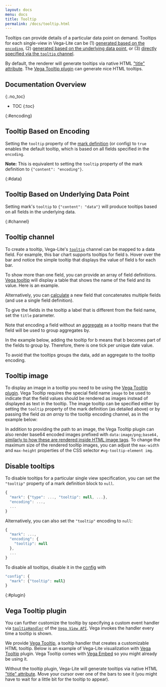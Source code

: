 ```yaml
---
layout: docs
menu: docs
title: Tooltip
permalink: /docs/tooltip.html
---
```


Tooltips can provide details of a particular data point on demand. Tooltips for each single-view in Vega-Lite can be (1) [generated based on the `encoding`](#encoding), (2) [generated based on the underlying data point](#data), or (3) [directly specified via the `tooltip` channel](#channel).

By default, the renderer will generate tooltips via native HTML ["title" attribute](https://developer.mozilla.org/en-US/docs/Web/API/HTMLElement/title). The [Vega Tooltip plugin](#plugin) can generate nice HTML tooltips.

<!--prettier-ignore-start-->
## Documentation Overview
{:.no_toc}

- TOC
{:toc}

<!--prettier-ignore-end-->

{:#encoding}

## Tooltip Based on Encoding

Setting the `tooltip` property of the [mark definition]({{site.baseurl}}/docs/mark.html#mark-def) (or config) to `true` enables the default tooltip, which is based on all fields specified in the `encoding`.

<div class="vl-example" data-name="point_2d_tooltip"></div>

**Note:** This is equivalent to setting the `tooltip` property of the mark definition to `{"content": "encoding"}`.

{:#data}

## Tooltip Based on Underlying Data Point

Setting mark's `tooltip` to `{"content": "data"}` will produce tooltips based on all fields in the underlying data.

<div class="vl-example" data-name="point_2d_tooltip_data"></div>

{:#channel}

## Tooltip channel

To create a tooltip, Vega-Lite's [`tooltip`](encoding.html#mark-properties-channels) channel can be mapped to a data field. For example, this bar chart supports tooltips for field `b`. Hover over the bar and notice the simple tooltip that displays the value of field `b` for each bar.

<div class="vl-example" data-name="bar_tooltip"></div>

To show more than one field, you can provide an array of field definitions. [Vega tooltip](https://github.com/vega/vega-tooltip/) will display a table that shows the name of the field and its value. Here is an example.

<div class="vl-example" data-name="bar_tooltip_multi"></div>

Alternatively, you can [calculate](calculate.html) a new field that concatenates multiple fields (and use a single field definition).

To give the fields in the tooltip a label that is different from the field name, set the `title` parameter.

<div class="vl-example" data-name="bar_tooltip_title"></div>

Note that encoding a field without an [aggregate](aggregate.html) as a tooltip means that the field will be used to group aggregates by.

In the example below, adding the tooltip for b means that b becomes part of the fields to group by. Therefore, there is one tick per unique date value.

<div class="vl-example" data-name="bar_tooltip_groupby"></div>

To avoid that the tooltips groups the data, add an aggregate to the tooltip encoding.

<div class="vl-example" data-name="bar_tooltip_aggregate"></div>

## Tooltip image

To display an image in a tooltip you need to be using the [Vega Tooltip plugin](#plugin). Vega Tooltip requires the special field name `image` to be used to indicate that the field values should be rendered as images instead of displayed as text in the tooltip. The image tooltip can be specified either by setting the `tooltip` property of the mark definition (as detailed above) or by passing the field _as an array_ to the tooltip encoding channel, as in the example below:

<div class="vl-example" data-name="text_tooltip_image"></div>

In addition to providing the path to an image, the Vega Tooltip plugin can also render base64 encoded images prefixed with `data:image/png;base64,` [similarly to how these are rendered inside HTML image tags](https://www.w3docs.com/snippets/html/how-to-display-base64-images-in-html.html). To change the maximum size of the rendered tooltip images, you can adjust the `max-width` and `max-height` properties of the CSS selector `#vg-tooltip-element img`.

## Disable tooltips

To disable tooltips for a particular single view specification, you can set the `"tooltip"` property of a mark definition block to `null`.

```js
{
  "mark": {"type": ..., "tooltip": null, ...},
  "encoding": ...,
  ...
}
```

Alternatively, you can also set the `"tooltip"` encoding to `null`:

```js
{
  "mark": ...,
  "encoding": {
    "tooltip": null
  },
  ...
}
```

To disable all tooltips, disable it in the [config](config.html) with

```js
"config": {
  "mark": {"tooltip": null}
}
```

{:#plugin}

## Vega Tooltip plugin

You can further customize the tooltip by specifying a custom event handler via [`tooltipHandler`](https://vega.github.io/vega/docs/api/view/#view_tooltipHandler) of the [`Vega View API`](https://vega.github.io/vega/docs/api/view/). Vega invokes the handler every time a tooltip is shown.

We provide [Vega Tooltip](https://github.com/vega/vega-tooltip/), a tooltip handler that creates a customizable HTML tooltip. Below is an example of Vega-Lite visualization with [Vega Tooltip](https://github.com/vega/vega-tooltip/) plugin. Vega Tooltip comes with [Vega Embed](https://github.com/vega/vega-embed) so you might already be using it.

<div class="vl-example" data-name="bar_tooltip"></div>

Without the tooltip plugin, Vega-Lite will generate tooltips via native HTML ["title" attribute](https://developer.mozilla.org/en-US/docs/Web/API/HTMLElement/title). Move your cursor over one of the bars to see it (you might have to wait for a little bit for the tooltip to appear).

<div class="vl-example no-tooltip" data-name="bar_tooltip"></div>

